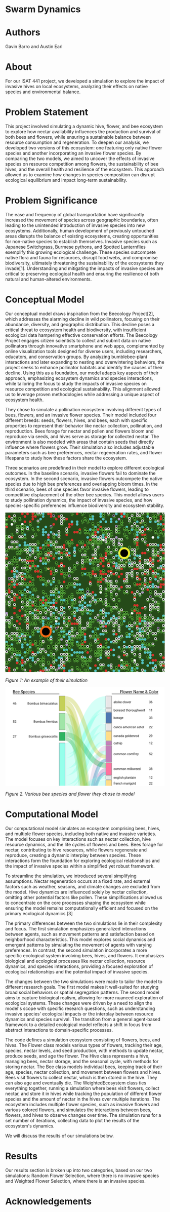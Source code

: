 # Swarm Dynamics

# Authors
Gavin Barro and Austin Earl

# About
For our ISAT 441 project, we developed a simulation to explore the impact of invasive hives on local ecosystems, analyzing 
their effects on native species and environmental balance.

# Problem Statement
This project involved simulating a dynamic hive, flower, and bee ecosystem to explore how nectar availability influences 
the production and survival of both bees and flowers, while ensuring a sustainable balance between resource consumption 
and regeneration. To deepen our analysis, we developed two versions of this ecosystem: one featuring only native flower 
species and another incorporating an invasive flower species. By comparing the two models, we aimed to uncover the effects
of invasive species on resource competition among flowers, the sustainability of bee hives, and the overall health and 
resilience of the ecosystem. This approach allowed us to examine how changes in species composition can disrupt ecological
equilibrium and impact long-term sustainability.

# Problem Significance
The ease and frequency of global transportation have significantly increased the movement of species across geographic boundaries,
often leading to the unintended introduction of invasive species into new ecosystems. Additionally, human development of previously
untouched areas disrupts the balance of existing ecosystems, creating opportunities for non-native species to establish themselves. 
Invasive species such as Japanese Switchgrass, Burmese pythons, and Spotted Lanternflies exemplify this growing ecological challenge. 
These species outcompete native flora and fauna for resources, disrupt food webs, and compromise biodiversity, ultimately threatening 
the sustainability of the ecosystems they invade[1]. Understanding and mitigating the impacts of invasive species are critical to 
preserving ecological health and ensuring the resilience of both natural and human-altered environments.

# Conceptual Model
Our conceptual model draws inspiration from the Beecology Project[2], which addresses the alarming decline in wild pollinators, 
focusing on their abundance, diversity, and geographic distribution. This decline poses a critical threat to ecosystem health and 
biodiversity, with insufficient ecological data hampering effective conservation efforts. The Beecology Project engages citizen 
scientists to collect and submit data on native pollinators through innovative smartphone and web apps, complemented by online 
visualization tools designed for diverse users, including researchers, educators, and conservation groups. By analyzing bumblebee-plant
interactions and later expanding to nesting and overwintering behaviors, the project seeks to enhance pollinator habitats and identify 
the causes of their decline. Using this as a foundation, our model adapts key aspects of their approach, emphasizing ecosystem dynamics 
and species interactions, while tailoring the focus to study the impacts of invasive species on resource competition and ecological 
sustainability. This alignment allowed us to leverage proven methodologies while addressing a unique aspect of ecosystem health.

They chose to simulate a pollination ecosystem involving different types of bees, flowers, and an invasive flower species. Their model
included four different breeds: seeds, flowers, hives, and bees, each with specific properties to represent their behavior like nectar 
collection, pollination, and reproduction. Bees forage for nectar and pollen and flowers bloom and reproduce via seeds, and hives serve
as storage for collected nectar. The environment is also modeled with areas that contain seeds that directly influence where flowers grow.
Their simulation also includes adjustable parameters such as bee preferences, nectar regeneration rates, and flower lifespans to study how
these factors share the ecosystem.

Three scenarios are predefined in their model to explore different ecological outcomes. In the baseline scenario, invasive flowers fail to
dominate the ecosystem. In the second scenario, invasive flowers outcompete the native species due to high bee preferences and overlapping
bloom times. In the third scenario, bees of one species favor invasive flowers, leading to competitive displacement of the other bee species.
This model allows users to study pollination dynamics, the impact of invasive species, and how species-specific preferences influence 
biodiversity and ecosystem stability.

![Figure 1: An example of their simulation](images/figure1.png)

*Figure 1: An example of their simulation*

![Figure 2. Various bee species and flower they chose to model](images/figure2.png)

*Figure 2. Various bee species and flower they chose to model*

# Computational Model
Our computational model simulates an ecosystem comprising bees, hives, and multiple flower species, including both native and invasive varieties.
The model focuses on key interactions such as nectar collection, hive resource dynamics, and the life cycles of flowers and bees. Bees forage for 
nectar, contributing to hive resources, while flowers regenerate and reproduce, creating a dynamic interplay between species. These interactions 
form the foundation for exploring ecological relationships and the impact of invasive species within a simplified yet robust framework.

To streamline the simulation, we introduced several simplifying assumptions. Nectar regeneration occurs at a fixed rate, and external factors such
as weather, seasons, and climate changes are excluded from the model. Hive dynamics are influenced solely by nectar collection, omitting other 
potential factors like pollen. These simplifications allowed us to concentrate on the core processes shaping the ecosystem while ensuring the model 
remains computationally efficient and focused on the primary ecological dynamics.[3]

The primary differences between the two simulations lie in their complexity and focus. The first simulation emphasizes generalized interactions 
between agents, such as movement patterns and satisfaction based on neighborhood characteristics. This model explores social dynamics and emergent 
patterns by simulating the movement of agents with varying preferences. In contrast, the second simulation incorporates a more specific ecological 
system involving bees, hives, and flowers. It emphasizes biological and ecological processes like nectar collection, resource dynamics, and species 
interactions, providing a focused exploration of ecological relationships and the potential impact of invasive species.

The changes between the two simulations were made to tailor the model to different research goals. The first model makes it well-suited for studying 
broad social behaviors or spatial segregation patterns. The second model aims to capture biological realism, allowing for more nuanced exploration of 
ecological systems. These changes were driven by a need to align the model's scope with specific research questions, such as understanding invasive 
species' ecological impacts or the interplay between resource dynamics and species survival. The transition from a general agent-based framework to a 
detailed ecological model reflects a shift in focus from abstract interactions to domain-specific processes.

The code defines a simulation ecosystem consisting of flowers, bees, and hives. The Flower class models various types of flowers, tracking their age, 
species, nectar levels, and seed production, with methods to update nectar, produce seeds, and age the flower. The Hive class represents a hive, managing 
bees, nectar storage, and the seasonal cycle, with methods for storing nectar. The Bee class models individual bees, keeping track of their age, species, 
nectar collection, and movement between flowers and hives. Bees visit flowers to collect nectar, which is then stored in the hive. They can also age and 
eventually die. The WeightedEcosystem class ties everything together, running a simulation where bees visit flowers, collect nectar, and store it in hives 
while tracking the population of different flower species and the amount of nectar in the hives over multiple iterations. The ecosystem includes multiple 
flower species, such as invasive flowers and various colored flowers, and simulates the interactions between bees, flowers, and hives to observe changes 
over time. The simulation runs for a set number of iterations, collecting data to plot the results of the ecosystem's dynamics.

We will discuss the results of our simulations below.

# Results
Our results section is broken up into two categories, based on our two simulations: Random Flower Selection, where there is no invasive species and 
Weighted Flower Selection, where there is an invasive species.



# Acknowledgements


